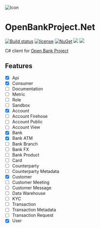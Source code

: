 ![Icon](https://i.imgur.com/2ym3YNc.jpg?1)
# OpenBankProject.Net 
[![Build status](https://ci.appveyor.com/api/projects/status/w4jyok8a4nr4svqn?svg=true)](https://ci.appveyor.com/project/lvermeulen/openbankproject-net)
 [![license](https://img.shields.io/github/license/lvermeulen/OpenBankProject.Net.svg?maxAge=2592000)](https://github.com/lvermeulen/OpenBankProject.Net/blob/master/LICENSE) [![NuGet](https://img.shields.io/nuget/vpre/OpenBankProject.Net.svg?maxAge=2592000)](https://www.nuget.org/packages/OpenBankProject.Net/) 
 ![](https://img.shields.io/badge/.net-4.5.2-yellowgreen.svg) ![](https://img.shields.io/badge/netstandard-1.3-yellowgreen.svg)

C# client for [Open Bank Project](https://openbankproject.com/)

## Features
* [X] Api
* [X] Consumer
* [ ] Documentation
* [ ] Metric
* [ ] Role
* [ ] Sandbox
* [X] Account
* [ ] Account Firehose
* [ ] Account Public
* [ ] Account View
* [X] Bank
* [X] Bank ATM
* [ ] Bank Branch
* [ ] Bank FX
* [ ] Bank Product
* [ ] Card
* [ ] Counterparty
* [ ] Counterparty Metadata
* [X] Customer
* [ ] Customer Meeting
* [ ] Customer Message
* [ ] Data Warehouse
* [ ] KYC
* [ ] Transaction
* [ ] Transaction Metadata
* [ ] Transaction Request
* [X] User
